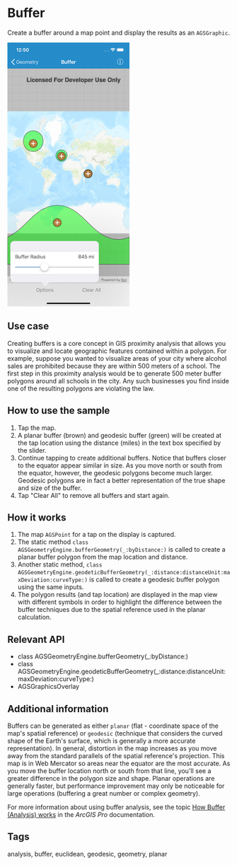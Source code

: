 # Buffer

Create a buffer around a map point and display the results as an `AGSGraphic`.

![Image of Buffer](buffer.png)

## Use case

Creating buffers is a core concept in GIS proximity analysis that allows you to visualize and locate geographic features contained within a polygon. For example, suppose you wanted to visualize areas of your city where alcohol sales are prohibited because they are within 500 meters of a school. The first step in this proximity analysis would be to generate 500 meter buffer polygons around all schools in the city. Any such businesses you find inside one of the resulting polygons are violating the law.

## How to use the sample

1. Tap the map.
2. A planar buffer (brown) and geodesic buffer (green) will be created at the tap location using the distance (miles) in the text box specified by the slider.
3. Continue tapping to create additional buffers. Notice that buffers closer to the equator appear similar in size. As you move north or south from the equator, however, the geodesic polygons become much larger. Geodesic polygons are in fact a better representation of the true shape and size of the buffer.
4. Tap "Clear All" to remove all buffers and start again.

## How it works

1. The map `AGSPoint` for a tap on the display is captured.
2. The static method `class AGSGeometryEngine.bufferGeometry(_:byDistance:)` is called to create a planar buffer polygon from the map location and distance.
3. Another static method, `class AGSGeometryEngine.geodeticBufferGeometry(_:distance:distanceUnit:maxDeviation:curveType:)` is called to create a geodesic buffer polygon using the same inputs.
4. The polygon results (and tap location) are displayed in the map view with different symbols in order to highlight the difference between the buffer techniques due to the spatial reference used in the planar calculation.

## Relevant API

* class AGSGeometryEngine.bufferGeometry(_:byDistance:)
* class AGSGeometryEngine.geodeticBufferGeometry(_:distance:distanceUnit:maxDeviation:curveType:)
* AGSGraphicsOverlay

## Additional information

Buffers can be generated as either `planar` (flat - coordinate space of the map's spatial reference) or `geodesic` (technique that considers the curved shape of the Earth's surface, which is generally a more accurate representation). In general, distortion in the map increases as you move away from the standard parallels of the spatial reference's projection. This map is in Web Mercator so areas near the equator are the most accurate. As you move the buffer location north or south from that line, you'll see a greater difference in the polygon size and shape. Planar operations are generally faster, but performance improvement may only be noticeable for large operations (buffering a great number or complex geometry).

For more information about using buffer analysis, see the topic [How Buffer (Analysis) works](https://pro.arcgis.com/en/pro-app/tool-reference/analysis/how-buffer-analysis-works.htm) in the *ArcGIS Pro* documentation.  

## Tags

analysis, buffer, euclidean, geodesic, geometry, planar